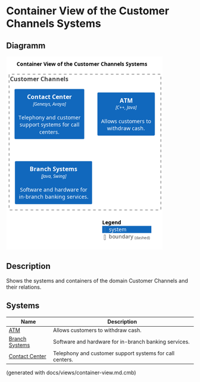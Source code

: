 # Container View of the Customer Channels Systems

## Diagramm
![Container View of the Customer Channels Systems](../../mybank/customer-channels/container-view.png)

## Description
Shows the systems and containers of the domain Customer Channels and their relations.
## Systems
| Name | Description |
|---|---|
| [ATM](../../mybank/customer-channels/atm.md) | Allows customers to withdraw cash. |
| [Branch Systems](../../mybank/customer-channels/branch-systems.md) | Software and hardware for in-branch banking services. |
| [Contact Center](../../mybank/customer-channels/contact-center-system.md) | Telephony and customer support systems for call centers. |


(generated with docs/views/container-view.md.cmb)
